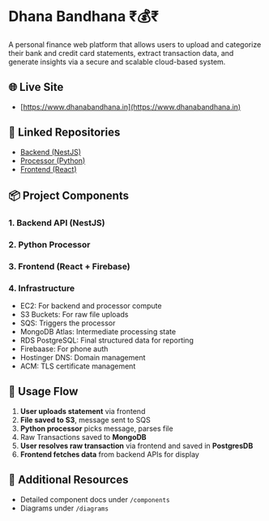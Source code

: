 # Dhana Bandhana ₹💰₹

A personal finance web platform that allows users to upload and categorize their bank and credit card statements, extract transaction data, and generate insights via a secure and scalable cloud-based system.

## 🌐 Live Site

* [https://www.dhanabandhana.in](https://www.dhanabandhana.in)

## 🔗 Linked Repositories

* [Backend (NestJS)](https://github.com/bhavikparmar7/dhana-bandhana-nestjs)
* [Processor (Python)](https://github.com/bhavikparmar7/dhana-niskarsaka-python)
* [Frontend (React)](https://github.com/bhavikparmar7/dhana-pradarsana-react)

## 📦 Project Components

### 1. **Backend API** (NestJS)
### 2. **Python Processor**
### 3. **Frontend** (React + Firebase)
### 4. **Infrastructure**

* EC2: For backend and processor compute
* S3 Buckets: For raw file uploads
* SQS: Triggers the processor
* MongoDB Atlas: Intermediate processing state
* RDS PostgreSQL: Final structured data for reporting
* Firebaase: For phone auth
* Hostinger DNS: Domain management
* ACM: TLS certificate management

## 🔹 Usage Flow

1. **User uploads statement** via frontend
2. **File saved to S3**, message sent to SQS
3. **Python processor** picks message, parses file
4. Raw Transactions saved to **MongoDB**
5. **User resolves raw transaction** via frontend and saved in **PostgresDB**
6. **Frontend fetches data** from backend APIs for display

## 🔖 Additional Resources

* Detailed component docs under `/components`
* Diagrams under `/diagrams`
